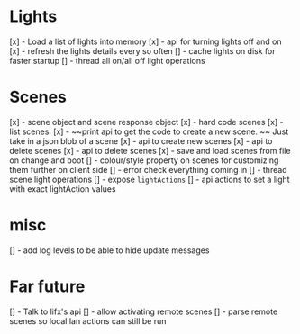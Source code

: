 # Lights 
 
 [x] - Load a list of lights into memory 
 [x] - api for turning lights off and on
 [x] - refresh the lights details every so often
 [] - cache lights on disk for faster startup
 [] - thread all on/all off light operations

# Scenes

[x] - scene object and scene response object 
[x] - hard code scenes
[x] - list scenes. 
[x] - ~~print api to get the code to create a new scene. ~~ Just take in a json blob of a scene
[x] - api to create new scenes
[x] - api to delete scenes
[x] - api to delete scenes
[x] - save and load scenes from file on change and boot
[] - colour/style property on scenes for customizing them further on client side
[] - error check everything coming in
[] - thread scene light operations
[] - expose `lightActions`
  [] - api actions to set a light with exact lightAction values

# misc 

[] - add log levels to be able to hide update messages


# Far future 
[] - Talk to lifx's api
  [] - allow activating remote scenes
  [] - parse remote scenes so local lan actions can still be run
